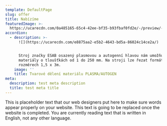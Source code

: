 ```yaml
---
template: DefaultPage
slug: offer
title: Nabízíme
featuredImage: >-
  https://ucarecdn.com/0a485165-65c4-42ee-bf35-b93fbaf0fd2e/-/preview/-/rotate/270/
accordion:
  - description: >-
      ![](https://ucarecdn.com/e8875aa2-e5b2-4643-bd5a-86024c14ce2a/)


      Stroj značky ESAB osazený plasmovou a autogenní hlavou nám umožňuje řezat
      materiály o tloušťkách od 1 do 250 mm. Na stroji lze řezat formát o
      rozměrech 1,5 x 3m.
    image: ''
    title: Tvarové dělení materiálu PLASMA/AUTOGEN
meta:
  description: test meta description
  title: test meta title
---
```

This is placeholder text that our web designers put here to make sure words appear properly on your website. This text is going to be replaced once the website is completed. You are currently reading text that is written in English, not any other language.
